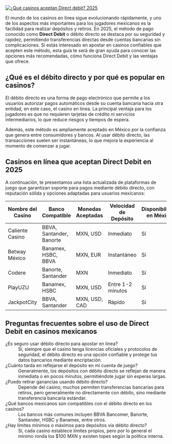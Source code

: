 [![¿Qué casinos aceptan Direct debit? 2025](https://123-caf.pages.dev/gitsignup.png)](https://vrmoo.ru/Bt82HjjY)

<p>El mundo de los casinos en línea sigue evolucionando rápidamente, y uno de los aspectos más importantes para los jugadores mexicanos es la facilidad para realizar depósitos y retiros. En 2025, el método de pago conocido como <strong>Direct Debit</strong> o débito directo se destaca por su seguridad y rapidez, permitiendo transferencias directas desde cuentas bancarias sin complicaciones. Si estás interesado en apostar en casinos confiables que acepten este método, esta guía te será de gran ayuda para conocer las opciones más recomendadas, cómo funciona Direct Debit y las ventajas que ofrece.</p>  <h2>¿Qué es el débito directo y por qué es popular en casinos?</h2> <p>El débito directo es una forma de pago electrónico que permite a los usuarios autorizar pagos automáticos desde su cuenta bancaria hacia otra entidad, en este caso, el casino en línea. La principal ventaja para los jugadores es que no requieren tarjetas de crédito ni servicios intermediarios, lo que reduce riesgos y tiempos de espera.</p> <p>Además, este método es ampliamente aceptado en México por la confianza que genera entre consumidores y bancos. Al usar débito directo, las transacciones suelen ser instantáneas, lo que mejora la experiencia al momento de comenzar a jugar.</p>  <h2>Casinos en línea que aceptan Direct Debit en 2025</h2> <p>A continuación, te presentamos una lista actualizada de plataformas de juego que garantizan soporte para pagos mediante débito directo, con reputación sólida y opciones adaptadas para usuarios mexicanos:</p>  <table> <thead> <tr> <th>Nombre del Casino</th> <th>Banco Compatible</th> <th>Monedas Aceptadas</th> <th>Velocidad de Depósito</th> <th>Disponibilidad en México</th> </tr> </thead> <tbody> <tr> <td>Caliente Casino</td> <td>BBVA, Santander, Banorte</td> <td>MXN, USD</td> <td>Inmediato</td> <td>Sí</td> </tr> <tr> <td>Betway México</td> <td>Banamex, HSBC, BBVA</td> <td>MXN, EUR</td> <td>Instantáneo</td> <td>Sí</td> </tr> <tr> <td>Codere</td> <td>Banorte, Santander</td> <td>MXN</td> <td>Inmediato</td> <td>Sí</td> </tr> <tr> <td>PlayUZU</td> <td>Banamex, HSBC</td> <td>MXN, USD</td> <td>Entre 1-2 minutos</td> <td>Sí</td> </tr> <tr> <td>JackpotCity</td> <td>BBVA, Santander</td> <td>MXN, USD, CAD</td> <td>Rápido</td> <td>Sí</td> </tr> </tbody> </table>  <h2>Preguntas frecuentes sobre el uso de Direct Debit en casinos mexicanos</h2> <dl>   <dt>¿Es seguro usar débito directo para apostar en línea?</dt>   <dd>Sí, siempre que el casino tenga licencias oficiales y protocolos de seguridad, el débito directo es una opción confiable y protege tus datos bancarios mediante encriptación.</dd>      <dt>¿Cuánto tarda en reflejarse el depósito en mi cuenta de juego?</dt>   <dd>Generalmente, los depósitos con débito directo se reflejan de manera inmediata o en pocos minutos, permitiéndote jugar sin esperas largas.</dd>      <dt>¿Puedo retirar ganancias usando débito directo?</dt>   <dd>Depende del casino; muchos permiten transferencias bancarias para retiros, pero generalmente no directamente con débito, sino mediante transferencia bancaria estándar.</dd>      <dt>¿Qué bancos mexicanos son compatibles con el débito directo en los casinos?</dt>   <dd>Los bancos más comunes incluyen BBVA Bancomer, Banorte, Santander, HSBC y Banamex, entre otros.</dd>      <dt>¿Hay límites mínimos o máximos para depósitos vía débito directo?</dt>   <dd>Sí, cada casino establece límites propios, pero por lo general el mínimo ronda los $100 MXN y existen topes según la política interna.</dd> </dl>